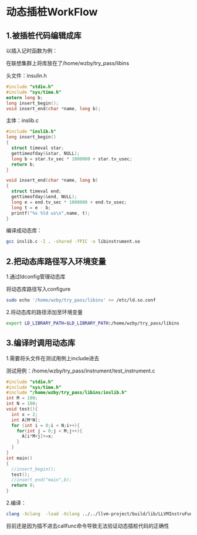 # 动态插桩WorkFlow

## 1.被插桩代码编辑成库

以插入记时函数为例：

在联想集群上将库放在了/home/wzby/try_pass/libins

头文件：insulin.h

```c
#include "stdio.h"
#include "sys/time.h"
extern long b;
long insert_begin();
void insert_end(char *name, long b);
```

主体：inslib.c

```c
#include "inslib.h"
long insert_begin()
{
  struct timeval star;
  gettimeofday(&star, NULL);
  long b = star.tv_sec * 1000000 + star.tv_usec;
  return b;
}

void insert_end(char *name, long b)
{
  struct timeval end;
  gettimeofday(&end, NULL);
  long e = end.tv_sec * 1000000 + end.tv_usec;
  long t = e - b;
  printf("%s %ld us\n",name, t);
}
```

编译成动态库：

```bash
gcc inslib.c -I . -shared -fPIC -o libinstrument.so
```

## 2.把动态库路径写入环境变量

1.通过ldconfig管理动态库

将动态库路径写入configure

```bash
sudo echo '/home/wzby/try_pass/libins' >> /etc/ld.so.conf
```

2.将动态库的路径添加至环境变量

```bash
export LD_LIBRARY_PATH=$LD_LIBRARY_PATH:/home/wzby/try_pass/libins
```

## 3.编译时调用动态库

1.需要将头文件在测试用例上include进去

测试用例：/home/wzby/try_pass/instrument/test_instrument.c

```c
#include "stdio.h"
#include "sys/time.h"
#include "/home/wzby/try_pass/libins/inslib.h"
int M = 100;
int N = 100;
void test(){
  int x = 2;
  int A[M*N];
  for (int i = 0;i < N;i++){
    for(int j = 0;j < M;j++){
      A[i*M+j]+=x;
    }
  } 
}
int main()
{
  //insert_begin();
  test(); 
  //insert_end("main",b);
  return 0;
}

```



2.编译：

```bash
clang -Xclang  -load -Xclang ../../llvm-project/build/lib/LLVMInstruFunc.so -L /home/wzby/try_pass/libins -linstrument test_instrument.c -o test_instrument
```



目前还是因为插不进去callfunc命令导致无法验证动态插桩代码的正确性
